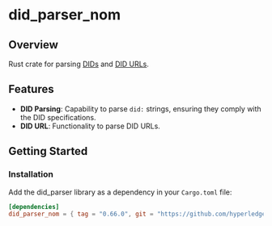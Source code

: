 # did_parser_nom

## Overview

Rust crate for parsing [DIDs](https://www.w3.org/TR/did-core/#did-syntax) and [DID URLs](https://www.w3.org/TR/did-core/#did-url-syntax).

## Features

- **DID Parsing**: Capability to parse `did:` strings, ensuring they comply with the DID specifications.
- **DID URL**: Functionality to parse DID URLs.

## Getting Started

### Installation

Add the did_parser library as a dependency in your `Cargo.toml` file:

```toml
[dependencies]
did_parser_nom = { tag = "0.66.0", git = "https://github.com/hyperledger/aries-vcx" }
```
